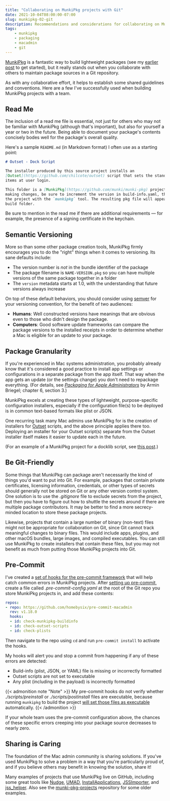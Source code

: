 ```yaml
---
title: "Collaborating on MunkiPkg projects with Git"
date: 2021-10-04T08:00:00-07:00
slug: munkipkg-02-git
description: Recommendations and considerations for collaborating on MunkiPkg projects in a Git repo.
tags:
    - munkipkg
    - packaging
    - macadmin
    - git
---
```


[MunkiPkg](https://github.com/munki/munki-pkg) is a fantastic way to build lightweight packages (see my [earlier post](../munkipkg-01-intro) to get started), but it really stands out when you collaborate with others to maintain package sources in a Git repository.

As with any collaborative effort, it helps to establish some shared guidelines and conventions. Here are a few I've successfully used when building MunkiPkg projects with a team.

## Read Me

The inclusion of a read me file is essential, not just for others who may not be familiar with MunkiPkg (although that's important), but also for yourself a year or two in the future. Being able to document your package's contents concisely bodes well for the package's overall quality.

Here's a sample `README.md` (in Markdown format) I often use as a starting point:

```md
# Outset - Dock Script

The installer produced by this source project installs an
[Outset](https://github.com/chilcote/outset) script that sets the standard Dock
items at user login.

This folder is a [MunkiPkg](https://github.com/munki/munki-pkg) project. After
making changes, be sure to increment the version in build-info.yaml, then build
the project with the `munkipkg` tool. The resulting pkg file will appear in the
build folder.
```

Be sure to mention in the read me if there are additional requirements — for example, the presence of a signing certificate in the keychain.

## Semantic Versioning

More so than some other package creation tools, MunkiPkg firmly encourages you to do the "right" things when it comes to versioning. Its sane defaults include:

- The version number is *not* in the bundle identifier of the package
- The package filename is `NAME-VERSION.pkg` so you can have multiple versions of the same package together in a folder
- The `version` metadata starts at 1.0, with the understanding that future versions always increase

On top of these default behaviors, you should consider using [semver](https://semver.org) for your versioning convention, for the benefit of two audiences:

- __Humans__: Well constructed versions have meanings that are obvious even to those who didn't design the package.
- __Computers__: Good software update frameworks can compare the package versions to the installed receipts in order to determine whether a Mac is eligible for an update to your package.

## Package Granularity

If you're experienced in Mac systems administration, you probably already know that it's considered a good practice to install app settings or configurations in a separate package from the app itself. That way when the app gets an update (or the settings change) you don't need to repackage everything. (For details, see [*Packaging for Apple Administrators*](https://scriptingosx.com/packaging-for-apple-administrators/) by Armin Briegel; chapter 6, section 3.)

MunkiPkg excels at creating these types of lightweight, purpose-specific configuration installers, especially if the configuration file(s) to be deployed is in common text-based formats like plist or JSON.

One recurring task many Mac admins use MunkiPkg for is the creation of installers for [Outset](https://github.com/chilcote/outset) scripts, and the above principle applies there too. Deploying an installer for your Outset script(s) separate from the Outset installer itself makes it easier to update each in the future.

(For an example of a MunkiPkg project for a docklib script, see [this post](../docklib-outset/).)

## Be Git-Friendly

Some things that MunkiPkg can package aren't necessarily the kind of things you'd want to put into Git. For example, packages that contain private certificates, licensing information, credentials, or other types of secrets should generally not be stored on Git or any other version control system. One solution is to use the _.gitignore_ file to exclude secrets from the project, but then you have to figure out how to shuttle the secrets around if there are multiple package contributors. It may be better to find a more secrecy-minded location to store these package projects.

<!-- TODO: GitLab secrets? -->

Likewise, projects that contain a large number of binary (non-text) files might not be appropriate for collaboration on Git, since Git cannot track meaningful changes to binary files. This would include apps, plugins, and other macOS bundles, large images, and compiled executables. You can still use MunkiPkg to create installers that contain these files, but you may not benefit as much from putting those MunkiPkg projects into Git.

## Pre-Commit

I've created a [set of hooks for the pre-commit framework](https://github.com/homebysix/pre-commit-macadmin) that will help catch common errors in MunkiPkg projects. After [setting up pre-commit](../pre-commit-01-intro), create a file called _.pre-commit-config.yaml_ at the root of the Git repo you store MunkiPkg projects in, and add these contents:

```yaml {linenos=table}
repos:
- repo: https://github.com/homebysix/pre-commit-macadmin
  rev: v1.18.0
  hooks:
  - id: check-munkipkg-buildinfo
  - id: check-outset-scripts
  - id: check-plists
```

Then navigate to the repo using `cd` and run `pre-commit install` to activate the hooks.

My hooks will alert you and stop a commit from happening if any of these errors are detected:

- Build-info (plist, JSON, or YAML) file is missing or incorrectly formatted
- Outset scripts are not set to executable
- Any plist (including in the payload) is incorrectly formatted

{{< admonition note "Note" >}}
My pre-commit hooks do not verify whether <em>./scripts/preinstall</em> or <em>./scripts/postinstall</em> files are executable, because running <code>munkipkg</code> to build the project <a href="https://github.com/munki/munki-pkg/blob/71d270833719881b0f9f6002a476e716bc232505/munkipkg#L911-L918" target="_blank">will set those files as executable</a> automatically.
{{< /admonition >}}

If your whole team uses the pre-commit configuration above, the chances of these specific errors creeping into your package source decreases to nearly zero.

## Sharing is Caring

The foundation of the Mac admin community is sharing solutions. If you've used MunkiPkg to solve a problem in a way that you're particularly proud of, and if you believe others may benefit in knowing the solution, share it!

Many examples of projects that use MunkiPkg live on GitHub, including some great tools like [Nudge](https://github.com/macadmins/nudge), [UMAD](https://github.com/macadmins/umad), [InstallApplications](https://github.com/macadmins/installapplications), [JSSImporter](https://github.com/jssimporter/JSSImporter), and [jss_helper](https://github.com/jssimporter/jss_helper). Also see the [munki-pkg-projects](https://github.com/munki/munki-pkg-projects) repository for some older examples.
